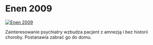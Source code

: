 Enen 2009 
=============
[![Enen 2009 ](http://vidos.pl/images/player.gif)](http://vidos.pl/enen-2009)

 Zainteresowanie psychiatry wzbudza pacjent z amnezją i bez historii choroby. Postanawia zabrać go do domu.
